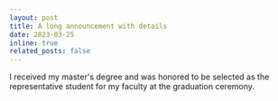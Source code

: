 ```yaml
---
layout: post
title: A long announcement with details
date: 2023-03-25
inline: true
related_posts: false
---
```


I received my master's degree and was honored to be selected as the representative student for my faculty at the graduation ceremony.

